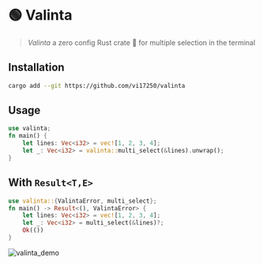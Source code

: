 # 🟢 Valinta

> *Valinta* a zero config Rust crate 🦀 for multiple selection in the terminal

## Installation

```bash
cargo add --git https://github.com/vi17250/valinta
```

## Usage

```rust
use valinta;
fn main() {
    let lines: Vec<i32> = vec![1, 2, 3, 4];
    let _: Vec<i32> = valinta::multi_select(&lines).unwrap();
}
```

## With `Result<T,E>`
```rust
use valinta::{ValintaError, multi_select};
fn main() -> Result<(), ValintaError> {
    let lines: Vec<i32> = vec![1, 2, 3, 4];
    let _: Vec<i32> = multi_select(&lines)?;
    Ok(())
}
```
![valinta_demo](https://github.com/user-attachments/assets/d8637e6d-6c7a-4952-a22b-21fe03886473)

